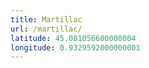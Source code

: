 ```yaml
---
title: Martillac
url: /martillac/
latitude: 45.081056600000004
longitude: 0.9329592000000001
---
```

